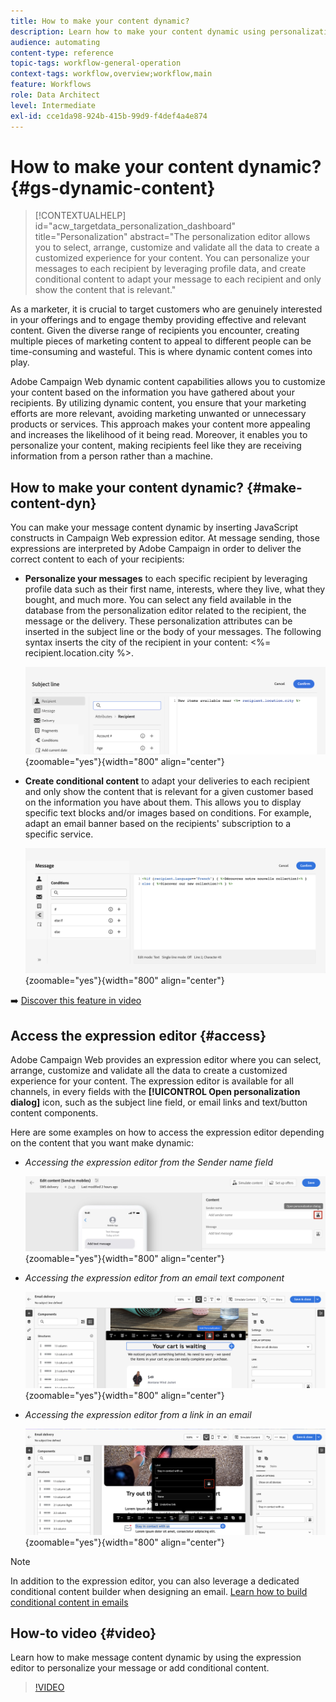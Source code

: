 ```yaml
---
title: How to make your content dynamic?
description: Learn how to make your content dynamic using personalization and conditional content.
audience: automating
content-type: reference
topic-tags: workflow-general-operation
context-tags: workflow,overview;workflow,main
feature: Workflows
role: Data Architect
level: Intermediate
exl-id: cce1da98-924b-415b-99d9-f4def4a4e874
---
```

# How to make your content dynamic? {#gs-dynamic-content}

>[!CONTEXTUALHELP]
>id="acw_targetdata_personalization_dashboard"
>title="Personalization"
>abstract="The personalization editor allows you to select, arrange, customize and validate all the data to create a customized experience for your content. You can personalize your messages to each recipient by leveraging profile data, and create conditional content to adapt your message to each recipient and only show the content that is relevant."

As a marketer, it is crucial to target customers who are genuinely interested in your offerings and to engage themby providing effective and relevant content. Given the diverse range of recipients you encounter, creating multiple pieces of marketing content to appeal to different people can be time-consuming and wasteful. This is where dynamic content comes into play.

Adobe Campaign Web dynamic content capabilities allows you to customize your content based on the information you have gathered about your recipients. By utilizing dynamic content, you ensure that your marketing efforts are more relevant, avoiding marketing unwanted or unnecessary products or services. This approach makes your content more appealing and increases the likelihood of it being read. Moreover, it enables you to personalize your content, making recipients feel like they are receiving information from a person rather than a machine.

## How to make your content dynamic? {#make-content-dyn}

You can make your message content dynamic by inserting JavaScript constructs in Campaign Web expression editor. At message sending, those expressions are interpreted by Adobe Campaign in order to deliver the correct content to each of your recipients:

* **Personalize your messages** to each specific recipient by leveraging profile data such as their first name, interests, where they live, what they bought, and much more. You can select any field available in the database from the personalization editor related to the recipient, the message or the delivery. These personalization attributes can be inserted in the subject line or the body of your messages. The following syntax inserts the city of the recipient in your content: <%= recipient.location.city %>.

    ![](assets/perso-subject-line.png){zoomable="yes"}{width="800" align="center"}

* **Create conditional content** to adapt your deliveries to each recipient and only show the content that is relevant for a given customer based on the information you have about them. This allows you to display specific text blocks and/or images based on conditions. For example, adapt an email banner based on the recipients' subscription to a specific service. 

    ![](assets/condition-sample.png){zoomable="yes"}{width="800" align="center"}

➡️ [Discover this feature in video](#video) 

## Access the expression editor {#access}

Adobe Campaign Web provides an expression editor where you can select, arrange, customize and validate all the data to create a customized experience for your content. The expression editor is available for all channels, in every fields with the **[!UICONTROL Open personalization dialog]** icon, such as the subject line field, or email links and text/button content components.

Here are some examples on how to access the expression editor depending on the content that you want make dynamic:

* *Accessing the expression editor from the Sender name field*

    ![](assets/expression-editor-access.png){zoomable="yes"}{width="800" align="center"}

* *Accessing the expression editor from an email text component*

    ![](assets/expression-editor-access-email.png){zoomable="yes"}{width="800" align="center"}

* *Accessing the expression editor from a link in an email*

    ![](assets/perso-link-insert-icon.png){zoomable="yes"}{width="800" align="center"}

>[!NOTE]
>
>In addition to the expression editor, you can also leverage a dedicated conditional content builder when designing an email. [Learn how to build conditional content in emails](conditions.md)

## How-to video {#video}

Learn how to make message content dynamic by using the expression editor to personalize your message or add conditional content.

>[!VIDEO](https://video.tv.adobe.com/v/3425795?quality=12)
